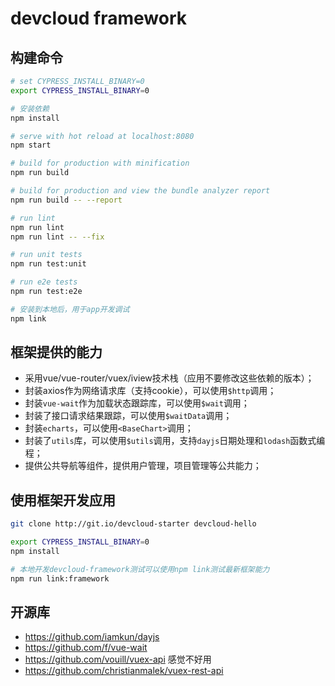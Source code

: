 # devcloud framework

## 构建命令

``` sh
# set CYPRESS_INSTALL_BINARY=0
export CYPRESS_INSTALL_BINARY=0

# 安装依赖
npm install

# serve with hot reload at localhost:8080
npm start

# build for production with minification
npm run build

# build for production and view the bundle analyzer report
npm run build -- --report

# run lint
npm run lint
npm run lint -- --fix

# run unit tests
npm run test:unit

# run e2e tests
npm run test:e2e

# 安装到本地后，用于app开发调试
npm link
```

## 框架提供的能力

* 采用vue/vue-router/vuex/iview技术栈（应用不要修改这些依赖的版本）；
* 封装axios作为网络请求库（支持cookie），可以使用`$http`调用；
* 封装`vue-wait`作为加载状态跟踪库，可以使用`$wait`调用；
* 封装了接口请求结果跟踪，可以使用`$waitData`调用；
* 封装`echarts`，可以使用`<BaseChart>`调用；
* 封装了`utils`库，可以使用`$utils`调用，支持`dayjs`日期处理和`lodash`函数式编程；
* 提供公共导航等组件，提供用户管理，项目管理等公共能力；

## 使用框架开发应用

```sh
git clone http://git.io/devcloud-starter devcloud-hello

export CYPRESS_INSTALL_BINARY=0
npm install

# 本地开发devcloud-framework测试可以使用npm link测试最新框架能力
npm run link:framework
```

## 开源库

* https://github.com/iamkun/dayjs
* https://github.com/f/vue-wait
* https://github.com/vouill/vuex-api 感觉不好用
* https://github.com/christianmalek/vuex-rest-api 
